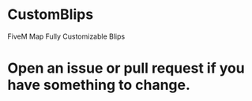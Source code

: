 # CustomBlips
FiveM Map Fully Customizable Blips


# Open an issue or pull request if you have something to change.
